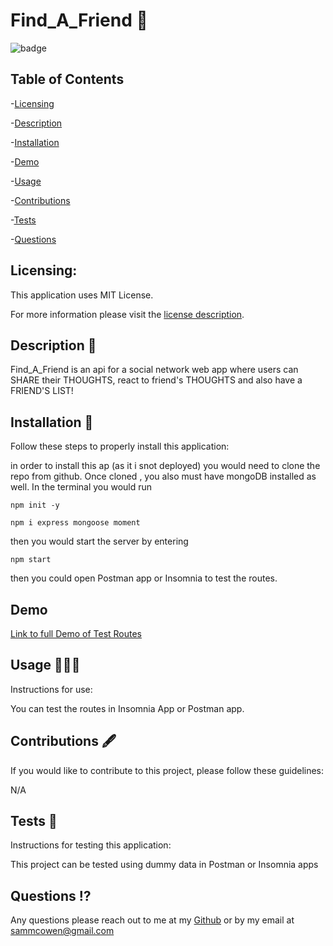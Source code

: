 # Find_A_Friend 👫

  ![badge](https://img.shields.io/badge/license-MITLicense-brightorange)
  
  ## Table of Contents 
  
-[Licensing](#Licensing)

-[Description](#description)

-[Installation](#Installation)

-[Demo](#Demo)

-[Usage](#Usage)

-[Contributions](#Contributions)

-[Tests](#Tests)

-[Questions](#Questions)

  ## Licensing:
 
  This application uses MIT License.

  For more information please visit the [license description](https://choosealicense.com/licenses/mit/).

  ## Description 📖
  Find_A_Friend is an api for a social network web app where users can SHARE their THOUGHTS, react to friend's THOUGHTS and also have a FRIEND'S LIST!

  ## Installation 💾
  Follow these steps to properly install this application:

  in order to install this ap (as it i snot deployed) you would need to clone the repo from github. Once cloned , you also must have mongoDB installed as well. In the terminal you would run 
  ~~~
  npm init -y
  ~~~
  ~~~
  npm i express mongoose moment 
  ~~~
  then you would start the server by entering
  ~~~
  npm start
  ~~~
  then you could open Postman app or Insomnia to test the routes. 
  
  
  ## Demo   
 [Link to full Demo of Test Routes](https://drive.google.com/file/d/1lHQ0SeQXkzLe9bC-O0YwgN0QhTG0qvuq/view)

  ## Usage 👩🏽‍💻
  Instructions for use:

  You can test the routes in Insomnia App or Postman app.

  ## Contributions 🖋️
  If you would like to contribute to this project, please follow these guidelines: 

  N/A

  ## Tests 🧪
  Instructions for testing this application:

  This project can be tested using dummy data in Postman or Insomnia apps

  ## Questions ⁉️
  Any questions please reach out to me at my [Github](https://github.com/sammcowen)
   or by my email at  sammcowen@gmail.com
